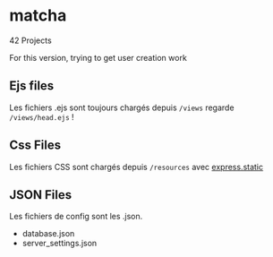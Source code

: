 # matcha
42 Projects

For this version, trying to get user creation work

## Ejs files

Les fichiers .ejs sont toujours chargés depuis `/views` regarde `/views/head.ejs` !

## Css Files

Les fichiers CSS sont chargés depuis `/resources` avec [express.static](https://expressjs.com/en/starter/static-files.html)

## JSON Files

Les fichiers de config sont les .json.

 - database.json
 - server_settings.json

